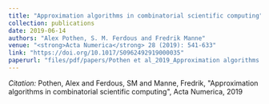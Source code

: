```yaml
---
title: "Approximation algorithms in combinatorial scientific computing"
collection: publications
date: 2019-06-14
authors: "Alex Pothen, S. M. Ferdous and Fredrik Manne"
venue: "<strong>Acta Numerica</strong> 28 (2019): 541-633"
link: "https://doi.org/10.1017/S0962492919000035"
paperurl: "files/pdf/papers/Pothen et al_2019_Approximation algorithms in combinatorial scientific computing.pdf"
---
```

*Citation:* Pothen, Alex and Ferdous, SM and Manne, Fredrik, "Approximation algorithms in combinatorial scientific computing", Acta Numerica, 2019
